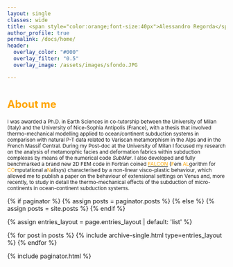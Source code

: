 ```yaml
---
layout: single
classes: wide
title: <span style="color:orange;font-size:40px">Alessandro Regorda</span><br><span style="color:gray;font-size:30px">Postdoctoral researcher</span>
author_profile: true
permalink: /docs/home/
header:
  overlay_color: "#000"
  overlay_filter: "0.5"
  overlay_image: /assets/images/sfondo.JPG

---
```


# <span style="color:orange;font-size:24px">About me</span>

<small>I was awarded a Ph.D. in Earth Sciences in co-tutorship between the University of Milan (Italy) and the University of Nice-Sophia Antipolis (France), with a thesis that involved thermo-mechanical modelling applied to ocean/continent subduction systems in comparison with natural P-T data related to Variscan metamorphism in the Alps and in the French Massif Central.
During my Post-doc at the University of Milan I focused my research on the analysis of metamorphic facies and deformation fabrics within subduction complexes by means of the numerical code *SubMar*. I also developed and fully benchmarked a brand new 2D FEM code in Fortran coined <a href="/falcon/" target=_blank><span style="color:orange">FALCON</span></a> (<span style="color:orange">F</span>em <span style="color:orange">AL</span>gorithm for <span style="color:orange">CO</span>mputational a<span style="color:orange">N</span>alisys) characterised by a non-linear visco-plastic behaviour, which allowed me to publish a paper on the behaviour of extensional settings on Venus and, more recently, to study in detail the thermo-mechanical effects of the subduction of micro-continents in ocean-continent subduction systems.</small>

{% if paginator %}
  {% assign posts = paginator.posts %}
{% else %}
  {% assign posts = site.posts %}
{% endif %}

{% assign entries_layout = page.entries_layout | default: 'list' %}
<div class="entries-{{ entries_layout }}">
  {% for post in posts %}
    {% include archive-single.html type=entries_layout %}
  {% endfor %}
</div>

{% include paginator.html %}